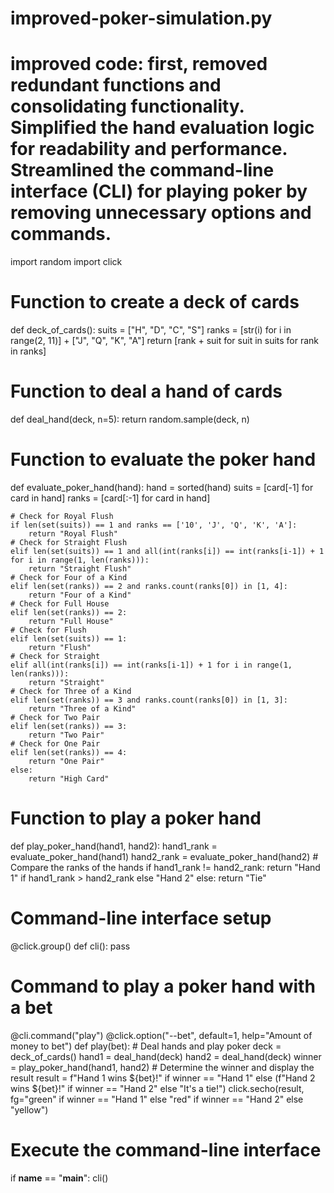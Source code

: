 # improved-poker-simulation.py
# improved code:  first, removed redundant functions and consolidating functionality. Simplified the hand evaluation logic for readability and performance. Streamlined the command-line interface (CLI) for playing poker by removing unnecessary options and commands.

import random
import click

# Function to create a deck of cards
def deck_of_cards():
    suits = ["H", "D", "C", "S"]
    ranks = [str(i) for i in range(2, 11)] + ["J", "Q", "K", "A"]
    return [rank + suit for suit in suits for rank in ranks]

# Function to deal a hand of cards
def deal_hand(deck, n=5):
    return random.sample(deck, n)

# Function to evaluate the poker hand
def evaluate_poker_hand(hand):
    hand = sorted(hand)
    suits = [card[-1] for card in hand]
    ranks = [card[:-1] for card in hand]

    # Check for Royal Flush
    if len(set(suits)) == 1 and ranks == ['10', 'J', 'Q', 'K', 'A']:
        return "Royal Flush"
    # Check for Straight Flush
    elif len(set(suits)) == 1 and all(int(ranks[i]) == int(ranks[i-1]) + 1 for i in range(1, len(ranks))):
        return "Straight Flush"
    # Check for Four of a Kind
    elif len(set(ranks)) == 2 and ranks.count(ranks[0]) in [1, 4]:
        return "Four of a Kind"
    # Check for Full House
    elif len(set(ranks)) == 2:
        return "Full House"
    # Check for Flush
    elif len(set(suits)) == 1:
        return "Flush"
    # Check for Straight
    elif all(int(ranks[i]) == int(ranks[i-1]) + 1 for i in range(1, len(ranks))):
        return "Straight"
    # Check for Three of a Kind
    elif len(set(ranks)) == 3 and ranks.count(ranks[0]) in [1, 3]:
        return "Three of a Kind"
    # Check for Two Pair
    elif len(set(ranks)) == 3:
        return "Two Pair"
    # Check for One Pair
    elif len(set(ranks)) == 4:
        return "One Pair"
    else:
        return "High Card"

# Function to play a poker hand
def play_poker_hand(hand1, hand2):
    hand1_rank = evaluate_poker_hand(hand1)
    hand2_rank = evaluate_poker_hand(hand2)
    # Compare the ranks of the hands
    if hand1_rank != hand2_rank:
        return "Hand 1" if hand1_rank > hand2_rank else "Hand 2"
    else:
        return "Tie"

# Command-line interface setup
@click.group()
def cli():
    pass

# Command to play a poker hand with a bet
@cli.command("play")
@click.option("--bet", default=1, help="Amount of money to bet")
def play(bet):
    # Deal hands and play poker
    deck = deck_of_cards()
    hand1 = deal_hand(deck)
    hand2 = deal_hand(deck)
    winner = play_poker_hand(hand1, hand2)
    # Determine the winner and display the result
    result = f"Hand 1 wins ${bet}!" if winner == "Hand 1" else (f"Hand 2 wins ${bet}!" if winner == "Hand 2" else "It's a tie!")
    click.secho(result, fg="green" if winner == "Hand 1" else "red" if winner == "Hand 2" else "yellow")

# Execute the command-line interface
if __name__ == "__main__":
    cli()
